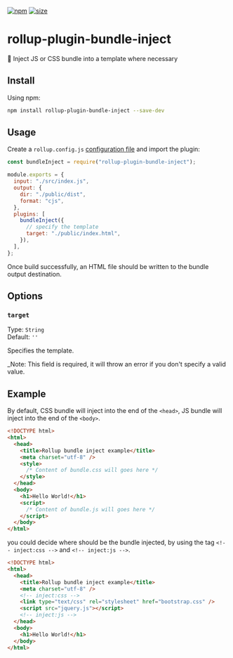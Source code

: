 [npm]: https://img.shields.io/npm/v/rollup-plugin-bundle-inject
[npm-url]: https://www.npmjs.com/package/rollup-plugin-bundle-inject
[size]: https://packagephobia.now.sh/badge?p=rollup-plugin-bundle-inject
[size-url]: https://packagephobia.now.sh/result?p=rollup-plugin-bundle-inject

[![npm][npm]][npm-url]
[![size][size]][size-url]

# rollup-plugin-bundle-inject

🍣 Inject JS or CSS bundle into a template where necessary

## Install

Using npm:

```bash
npm install rollup-plugin-bundle-inject --save-dev
```

## Usage

Create a `rollup.config.js` [configuration file](https://www.rollupjs.org/guide/en/#configuration-files) and import the plugin:

```js
const bundleInject = require("rollup-plugin-bundle-inject");

module.exports = {
  input: "./src/index.js",
  output: {
    dir: "./public/dist",
    format: "cjs",
  },
  plugins: [
    bundleInject({
      // specify the template
      target: "./public/index.html",
    }),
  ],
};
```

Once build successfully, an HTML file should be written to the bundle output destination.

## Options

### `target`

Type: `String`<br>
Default: `''`

Specifies the template.

\_Note: This field is required, it will throw an error if you don't specify a valid value.

## Example

By default, CSS bundle will inject into the end of the `<head>`, JS bundle will inject into the end of the `<body>`.

```html
<!DOCTYPE html>
<html>
  <head>
    <title>Rollup bundle inject example</title>
    <meta charset="utf-8" />
    <style>
      /* Content of bundle.css will goes here */
    </style>
  </head>
  <body>
    <h1>Hello World!</h1>
    <script>
      /* Content of bundle.js will goes here */
    </script>
  </body>
</html>
```

you could decide where should be the bundle injected, by using the tag `<!-- inject:css -->` and `<!-- inject:js -->`.

```html
<!DOCTYPE html>
<html>
  <head>
    <title>Rollup bundle inject example</title>
    <meta charset="utf-8" />
    <!-- inject:css -->
    <link type="text/css" rel="stylesheet" href="bootstrap.css" />
    <script src="jquery.js"></script>
    <!-- inject:js -->
  </head>
  <body>
    <h1>Hello World!</h1>
  </body>
</html>
```
